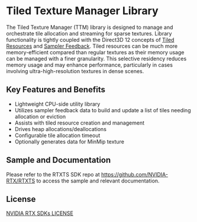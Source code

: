 # Tiled Texture Manager Library

The Tiled Texture Manager (TTM) library is designed to manage and orchestrate tile allocation and streaming for sparse textures. Library functionality is tightly coupled with the Direct3D 12 concepts of [Tiled Resources](https://learn.microsoft.com/en-us/windows/win32/api/d3d12/ne-d3d12-d3d12_tiled_resources_tier) and [Sampler Feedback](https://microsoft.github.io/DirectX-Specs/d3d/SamplerFeedback.html). Tiled resources can be much more memory-efficient compared than regular textures as their memory usage can be managed with a finer granularity. This selective residency reduces memory usage and may enhance performance, particularly in cases involving ultra-high-resolution textures in dense scenes.

## Key Features and Benefits

* Lightweight CPU-side utility library
* Utilizes sampler feedback data to build and update a list of tiles needing allocation or eviction
* Assists with tiled resource creation and management
* Drives heap allocations/deallocations
* Configurable tile allocation timeout
* Optionally generates data for MinMip texture

## Sample and Documentation

 Please refer to the RTXTS SDK repo at https://github.com/NVIDIA-RTX/RTXTS to access the sample and relevant documentation.

## License

[NVIDIA RTX SDKs LICENSE](license.txt)
